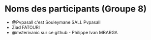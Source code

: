 # Noms des participants (Groupe 8)

- @Pvpasall c'est Souleymane SALL Pvpasall
- Ziad FATOURI
- @msterivanic sur ce github - Philippe Ivan MBARGA

